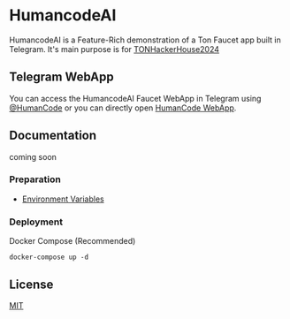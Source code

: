 # HumancodeAI

HumancodeAI is a Feature-Rich demonstration of a Ton Faucet app built in Telegram. It's main purpose is for [TONHackerHouse2024](https://lu.ma/TONHackerHouse2024)

## Telegram WebApp
You can access the HumancodeAI Faucet WebApp in Telegram using [@HumanCode](https://t.me/humancodeai_bot) or you can directly open [HumanCode WebApp](https://t.me/humancodeai_bot/airdrop).

## Documentation

coming soon

### Preparation
- [Environment Variables](./docs/environment-variables.md)

### Deployment

Docker Compose (Recommended)

```
docker-compose up -d
```

## License
[MIT](https://github.com/HumanCode-AI/humancode-ai/blob/main/LICENSE)